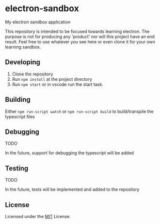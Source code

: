 # electron-sandbox

My electron sandbox application

This repository is intended to be focused towards learning electron.  The purpose is not for producing any 'product' nor will this project have an end result.  Feel free to use whatever you see here or even clone it for your own learning sandbox.

## Developing

1. Clone the repository
2. Run `npm install` at the project directory
3. Run `npm start` or in vscode run the start task.

## Building

Either `npm run-script watch` or `npm run-script build` to build/transpile the typescript files

## Debugging

TODO

In the future, support for debugging the typescript will be added

## Testing

TODO

In the future, tests will be implemented and added to the repository

## License

Licensed under the [MIT](LICENSE) License.